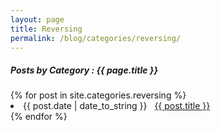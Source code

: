 ```yaml
---
layout: page
title: Reversing
permalink: /blog/categories/reversing/
---
```


<h5> Posts by Category : {{ page.title }} </h5>

<div class="card">
{% for post in site.categories.reversing %}
 <li class="category-posts"><span>{{ post.date | date_to_string }}</span> &nbsp; <a href="{{ post.url }}">{{ post.title }}</a></li>
{% endfor %}
</div>
